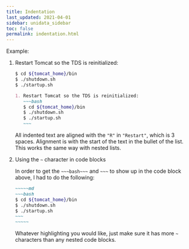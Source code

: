 ```yaml
---
title: Indentation
last_updated: 2021-04-01
sidebar: unidata_sidebar
toc: false
permalink: indentation.html
---
```

Example:

1. Restart Tomcat so the TDS is reinitialized:

   ~~~bash
   $ cd ${tomcat_home}/bin
   $ ./shutdown.sh
   $ ./startup.sh
   ~~~

   ~~~~~md
   1. Restart Tomcat so the TDS is reinitialized:
      ~~~bash
      $ cd ${tomcat_home}/bin
      $ ./shutdown.sh
      $ ./startup.sh
      ~~~
   ~~~~~

   All indented text are aligned with the `"R"` in `"Restart"`, which is 3 spaces.
   Alignment is with the start of the text in the bullet of the list.
   This works the same way with nested lists.

2. Using the `~` character in code blocks

   In order to get the `~~~bash~~~` and `~~~` to show up in the code block above, I had to do the following:

   ~~~~~~~~md
   ~~~~~md
   ~~~bash
   $ cd ${tomcat_home}/bin
   $ ./shutdown.sh
   $ ./startup.sh
   ~~~
   ~~~~~
   ~~~~~~~~

   Whatever highlighting you would like, just make sure it has more `~` characters than any nested code blocks.
